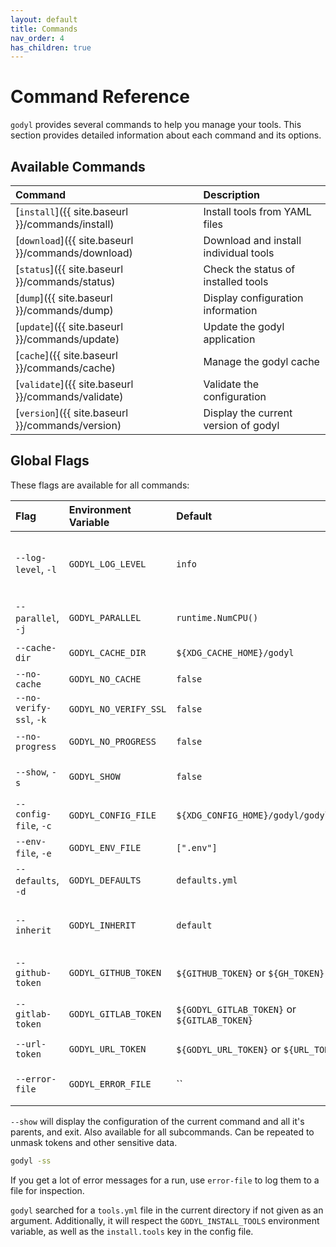 ```yaml
---
layout: default
title: Commands
nav_order: 4
has_children: true
---
```


# Command Reference

`godyl` provides several commands to help you manage your tools. This section provides detailed information about each command and its options.

## Available Commands

| Command                                            | Description                           |
| :------------------------------------------------- | :------------------------------------ |
| [`install`]({{ site.baseurl }}/commands/install)   | Install tools from YAML files         |
| [`download`]({{ site.baseurl }}/commands/download) | Download and install individual tools |
| [`status`]({{ site.baseurl }}/commands/status)     | Check the status of installed tools   |
| [`dump`]({{ site.baseurl }}/commands/dump)         | Display configuration information     |
| [`update`]({{ site.baseurl }}/commands/update)     | Update the godyl application          |
| [`cache`]({{ site.baseurl }}/commands/cache)       | Manage the godyl cache                |
| [`validate`]({{ site.baseurl }}/commands/validate) | Validate the configuration            |
| [`version`]({{ site.baseurl }}/commands/version)   | Display the current version of godyl  |

## Global Flags

These flags are available for all commands:

| Flag                    | Environment Variable  | Default                                      | Description                                          |
| :---------------------- | :-------------------- | :------------------------------------------- | :--------------------------------------------------- |
| `--log-level`, `-l`     | `GODYL_LOG_LEVEL`     | `info`                                       | Log level (silent, debug, info, warn, error, always) |
| `--parallel`, `-j`      | `GODYL_PARALLEL`      | `runtime.NumCPU()`                           | Parallelism. 0 means unlimited.                      |
| `--cache-dir`           | `GODYL_CACHE_DIR`     | `${XDG_CACHE_HOME}/godyl`                    | Path to cache directory                              |
| `--no-cache`            | `GODYL_NO_CACHE`      | `false`                                      | Disable cache                                        |
| `--no-verify-ssl`, `-k` | `GODYL_NO_VERIFY_SSL` | `false`                                      | Skip SSL verification                                |
| `--no-progress`         | `GODYL_NO_PROGRESS`   | `false`                                      | Disable progress bar                                 |
| `--show`, `-s`          | `GODYL_SHOW`          | `false`                                      | Show the parsed flags and exit                       |
| `--config-file`, `-c`   | `GODYL_CONFIG_FILE`   | `${XDG_CONFIG_HOME}/godyl/godyl.yml`         | Path to config file                                  |
| `--env-file`, `-e`      | `GODYL_ENV_FILE`      | `[".env"]`                                   | Paths to .env files                                  |
| `--defaults`, `-d`      | `GODYL_DEFAULTS`      | `defaults.yml`                               | Path to defaults file                                |
| `--inherit`             | `GODYL_INHERIT`       | `default`                                    | Default to inherit from when unset in the tool spec  |
| `--github-token`        | `GODYL_GITHUB_TOKEN`  | `${GITHUB_TOKEN}` or `${GH_TOKEN}`           | GitHub token for authentication                      |
| `--gitlab-token`        | `GODYL_GITLAB_TOKEN`  | `${GODYL_GITLAB_TOKEN}` or `${GITLAB_TOKEN}` | GitLab token for authentication                      |
| `--url-token`           | `GODYL_URL_TOKEN`     | `${GODYL_URL_TOKEN}` or `${URL_TOKEN}`       | URL token for authentication                         |
| `--error-file`          | `GODYL_ERROR_FILE`    | ``                                           | Path to error log file. Empty means stdout.          |

`--show` will display the configuration of the current command and all it's parents, and exit. Also available for all subcommands.
Can be repeated to unmask tokens and other sensitive data.

```sh
godyl -ss
```

If you get a lot of error messages for a run, use `error-file` to log them to a file for inspection.

`godyl` searched for a `tools.yml` file in the current directory if not given as an argument. Additionally, it will respect the `GODYL_INSTALL_TOOLS` environment variable, as well as the `install.tools` key in the config file.
